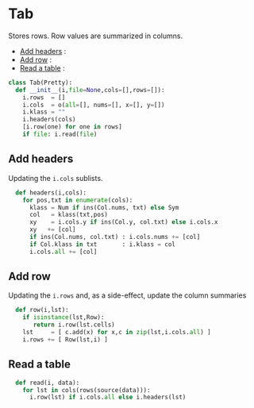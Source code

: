 
# Tab
Stores rows. Row values are summarized in columns.

- [Add headers](#add-headers) : 
- [Add row](#add-row) : 
- [Read a table](#read-a-table) : 


```py
class Tab(Pretty):
  def __init__(i,file=None,cols=[],rows=[]):
    i.rows  = []
    i.cols  = o(all=[], nums=[], x=[], y=[])
    i.klass = ""
    i.headers(cols)
    [i.row(one) for one in rows]
    if file: i.read(file)
```
## Add headers
Updating the `i.cols` sublists.

```py
  def headers(i,cols): 
    for pos,txt in enumerate(cols):
      klass = Num if ins(Col.nums, txt) else Sym
      col   = klass(txt,pos)
      xy    = i.cols.y if ins(Col.y, col.txt) else i.cols.x  
      xy   += [col]
      if ins(Col.nums, col.txt) : i.cols.nums += [col]
      if Col.klass in txt       : i.klass = col
      i.cols.all += [col]
```
## Add row
Updating the `i.rows` and, as a side-effect, update
the column summaries

```py
  def row(i,lst):
    if isinstance(lst,Row): 
       return i.row(lst.cells)
    lst     = [ c.add(x) for x,c in zip(lst,i.cols.all) ]
    i.rows += [ Row(lst,i) ]
```
## Read a table

```py
  def read(i, data):
    for lst in cols(rows(source(data))):
      i.row(lst) if i.cols.all else i.headers(lst)
```

